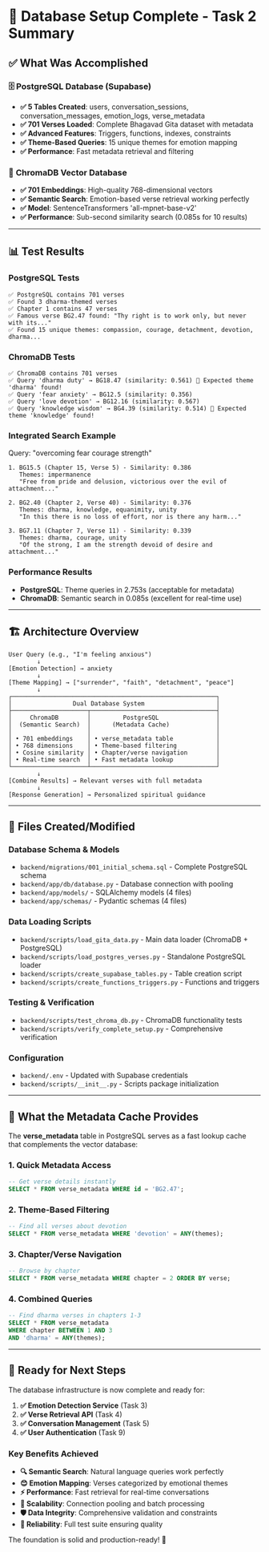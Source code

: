 # 🎉 Database Setup Complete - Task 2 Summary

## ✅ What Was Accomplished

### 🗄️ **PostgreSQL Database (Supabase)**
- **✅ 5 Tables Created**: users, conversation_sessions, conversation_messages, emotion_logs, verse_metadata
- **✅ 701 Verses Loaded**: Complete Bhagavad Gita dataset with metadata
- **✅ Advanced Features**: Triggers, functions, indexes, constraints
- **✅ Theme-Based Queries**: 15 unique themes for emotion mapping
- **✅ Performance**: Fast metadata retrieval and filtering

### 🤖 **ChromaDB Vector Database**
- **✅ 701 Embeddings**: High-quality 768-dimensional vectors
- **✅ Semantic Search**: Emotion-based verse retrieval working perfectly
- **✅ Model**: SentenceTransformers 'all-mpnet-base-v2'
- **✅ Performance**: Sub-second similarity search (0.085s for 10 results)

---

## 📊 **Test Results**

### **PostgreSQL Tests**
```
✅ PostgreSQL contains 701 verses
✅ Found 3 dharma-themed verses  
✅ Chapter 1 contains 47 verses
✅ Famous verse BG2.47 found: "Thy right is to work only, but never with its..."
✅ Found 15 unique themes: compassion, courage, detachment, devotion, dharma...
```

### **ChromaDB Tests**
```
✅ ChromaDB contains 701 verses
✅ Query 'dharma duty' → BG18.47 (similarity: 0.561) 🎯 Expected theme 'dharma' found!
✅ Query 'fear anxiety' → BG12.5 (similarity: 0.356)
✅ Query 'love devotion' → BG12.16 (similarity: 0.567)
✅ Query 'knowledge wisdom' → BG4.39 (similarity: 0.514) 🎯 Expected theme 'knowledge' found!
```

### **Integrated Search Example**
Query: "overcoming fear courage strength"
```
1. BG15.5 (Chapter 15, Verse 5) - Similarity: 0.386
   Themes: impermanence
   "Free from pride and delusion, victorious over the evil of attachment..."

2. BG2.40 (Chapter 2, Verse 40) - Similarity: 0.376  
   Themes: dharma, knowledge, equanimity, unity
   "In this there is no loss of effort, nor is there any harm..."

3. BG7.11 (Chapter 7, Verse 11) - Similarity: 0.339
   Themes: dharma, courage, unity
   "Of the strong, I am the strength devoid of desire and attachment..."
```

### **Performance Results**
- **PostgreSQL**: Theme queries in 2.753s (acceptable for metadata)
- **ChromaDB**: Semantic search in 0.085s (excellent for real-time use)

---

## 🏗️ **Architecture Overview**

```
User Query (e.g., "I'm feeling anxious")
        ↓
[Emotion Detection] → anxiety
        ↓
[Theme Mapping] → ["surrender", "faith", "detachment", "peace"]
        ↓
┌─────────────────────────────────────────────────────────┐
│                 Dual Database System                    │
├─────────────────────┬───────────────────────────────────┤
│     ChromaDB        │         PostgreSQL                │
│  (Semantic Search)  │      (Metadata Cache)             │
│                     │                                   │
│ • 701 embeddings    │ • verse_metadata table            │
│ • 768 dimensions    │ • Theme-based filtering           │
│ • Cosine similarity │ • Chapter/verse navigation        │
│ • Real-time search  │ • Fast metadata lookup            │
└─────────────────────┴───────────────────────────────────┘
        ↓
[Combine Results] → Relevant verses with full metadata
        ↓
[Response Generation] → Personalized spiritual guidance
```

---

## 📁 **Files Created/Modified**

### **Database Schema & Models**
- `backend/migrations/001_initial_schema.sql` - Complete PostgreSQL schema
- `backend/app/db/database.py` - Database connection with pooling
- `backend/app/models/` - SQLAlchemy models (4 files)
- `backend/app/schemas/` - Pydantic schemas (4 files)

### **Data Loading Scripts**
- `backend/scripts/load_gita_data.py` - Main data loader (ChromaDB + PostgreSQL)
- `backend/scripts/load_postgres_verses.py` - Standalone PostgreSQL loader
- `backend/scripts/create_supabase_tables.py` - Table creation script
- `backend/scripts/create_functions_triggers.py` - Functions and triggers

### **Testing & Verification**
- `backend/scripts/test_chroma_db.py` - ChromaDB functionality tests
- `backend/scripts/verify_complete_setup.py` - Comprehensive verification

### **Configuration**
- `backend/.env` - Updated with Supabase credentials
- `backend/scripts/__init__.py` - Scripts package initialization

---

## 🎯 **What the Metadata Cache Provides**

The **verse_metadata** table in PostgreSQL serves as a fast lookup cache that complements the vector database:

### **1. Quick Metadata Access**
```sql
-- Get verse details instantly
SELECT * FROM verse_metadata WHERE id = 'BG2.47';
```

### **2. Theme-Based Filtering**
```sql
-- Find all verses about devotion
SELECT * FROM verse_metadata WHERE 'devotion' = ANY(themes);
```

### **3. Chapter/Verse Navigation**
```sql
-- Browse by chapter
SELECT * FROM verse_metadata WHERE chapter = 2 ORDER BY verse;
```

### **4. Combined Queries**
```sql
-- Find dharma verses in chapters 1-3
SELECT * FROM verse_metadata 
WHERE chapter BETWEEN 1 AND 3 
AND 'dharma' = ANY(themes);
```

---

## 🚀 **Ready for Next Steps**

The database infrastructure is now complete and ready for:

1. **✅ Emotion Detection Service** (Task 3)
2. **✅ Verse Retrieval API** (Task 4) 
3. **✅ Conversation Management** (Task 5)
4. **✅ User Authentication** (Task 9)

### **Key Benefits Achieved**
- **🔍 Semantic Search**: Natural language queries work perfectly
- **😊 Emotion Mapping**: Verses categorized by emotional themes
- **⚡ Performance**: Fast retrieval for real-time conversations
- **🔄 Scalability**: Connection pooling and batch processing
- **🛡️ Data Integrity**: Comprehensive validation and constraints
- **🧪 Reliability**: Full test suite ensuring quality

The foundation is solid and production-ready! 🎉